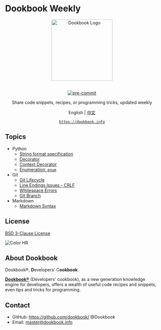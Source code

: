 # Dookbook Weekly

<section align="center">
  <img src="https://dookbook.info/dj-static/dookbook/img/logo-tail.svg"
    alt="Dookbook Logo" width="200" height="200" title="Dookbook Logo">
  <br><br>
  <p><a href="https://github.com/pre-commit/pre-commit">
    <img src="https://img.shields.io/badge/pre--commit-enabled-brightgreen?logo=pre-commit&logoColor=white"
      alt="pre-commit" style="max-width:100%;">
  </a></p>
  <p>Share code snippets, recipes, or programming tricks, updated weekly</p>

  <p>
    <span>English</span> |
    <a href="https://github.com/dookbook/dookbook-weekly/blob/main/README.zh-Hans.md">中文</a>
  </p>

  <p><a href="https://dookbook.info"><code>https://dookbook.info</code></a></p>
</section>

## Topics

- Python
  - [String format specification](https://dookbook.info/content/6214487a4d9f1a1af7681157/)
  - [Decorator](https://dookbook.info/content/6267ff854d9f1a1af7c89e6e/)
  - [Context Decorator](https://dookbook.info/content/626a6fe74d9f1a1af7cb4a36/)
  - [Enumeration: `enum`](https://dookbook.info/content/62a2ae694d9f1a1af7a864f7/)
- Git
  - [Git Lifecycle](https://dookbook.info/content/62289f7c4d9f1a1af7817749/)
  - [Line Endings Issues - CRLF](https://dookbook.info/content/6231fc5f4d9f1a1af78d911d/)
  - [Whitespace Errors](https://dookbook.info/content/62309c8a4d9f1a1af78b8af1/)
  - [Git Branch](https://dookbook.info/content/624ef7034d9f1a1af7aa4f6c/)
- Markdown
  - [Markdown Syntax](https://dookbook.info/content/62049b264d9f1a1af723760e/)

## License

[BSD 3-Clause License](https://github.com/dookbook/dookbook-weekly/blob/main/LICENSE)

![Color HR](https://dookbook.info/color-hr.png)

## About Dookbook

Dookbook®, **D**evelopers' C**ookbook**.

**[Dookbook®](https://dookbook.info/)** (Developers' cookbook),
as a new generation knowledge engine for developers,
offers a wealth of useful code recipes and snippets, even tips and tricks for programming.

## Contact

- GitHub: <https://github.com/dookbook/> @Dookbook
- Email: master@dookbook.info
